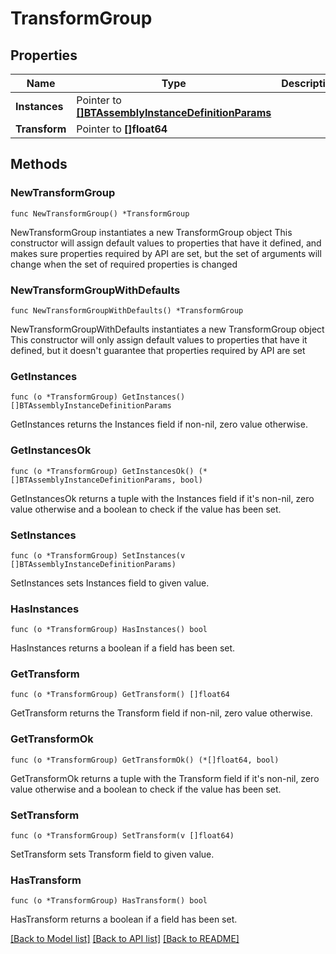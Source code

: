 # TransformGroup

## Properties

Name | Type | Description | Notes
------------ | ------------- | ------------- | -------------
**Instances** | Pointer to [**[]BTAssemblyInstanceDefinitionParams**](BTAssemblyInstanceDefinitionParams.md) |  | [optional] 
**Transform** | Pointer to **[]float64** |  | [optional] 

## Methods

### NewTransformGroup

`func NewTransformGroup() *TransformGroup`

NewTransformGroup instantiates a new TransformGroup object
This constructor will assign default values to properties that have it defined,
and makes sure properties required by API are set, but the set of arguments
will change when the set of required properties is changed

### NewTransformGroupWithDefaults

`func NewTransformGroupWithDefaults() *TransformGroup`

NewTransformGroupWithDefaults instantiates a new TransformGroup object
This constructor will only assign default values to properties that have it defined,
but it doesn't guarantee that properties required by API are set

### GetInstances

`func (o *TransformGroup) GetInstances() []BTAssemblyInstanceDefinitionParams`

GetInstances returns the Instances field if non-nil, zero value otherwise.

### GetInstancesOk

`func (o *TransformGroup) GetInstancesOk() (*[]BTAssemblyInstanceDefinitionParams, bool)`

GetInstancesOk returns a tuple with the Instances field if it's non-nil, zero value otherwise
and a boolean to check if the value has been set.

### SetInstances

`func (o *TransformGroup) SetInstances(v []BTAssemblyInstanceDefinitionParams)`

SetInstances sets Instances field to given value.

### HasInstances

`func (o *TransformGroup) HasInstances() bool`

HasInstances returns a boolean if a field has been set.

### GetTransform

`func (o *TransformGroup) GetTransform() []float64`

GetTransform returns the Transform field if non-nil, zero value otherwise.

### GetTransformOk

`func (o *TransformGroup) GetTransformOk() (*[]float64, bool)`

GetTransformOk returns a tuple with the Transform field if it's non-nil, zero value otherwise
and a boolean to check if the value has been set.

### SetTransform

`func (o *TransformGroup) SetTransform(v []float64)`

SetTransform sets Transform field to given value.

### HasTransform

`func (o *TransformGroup) HasTransform() bool`

HasTransform returns a boolean if a field has been set.


[[Back to Model list]](../README.md#documentation-for-models) [[Back to API list]](../README.md#documentation-for-api-endpoints) [[Back to README]](../README.md)



